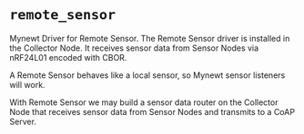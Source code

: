 # `remote_sensor`

Mynewt Driver for Remote Sensor.  The Remote Sensor driver is installed in the Collector Node.
It receives sensor data from Sensor Nodes via nRF24L01 encoded with CBOR.  

A Remote Sensor behaves like a local sensor, so Mynewt sensor listeners will work.

With Remote Sensor we may build a sensor data router on the Collector Node that receives sensor data from Sensor Nodes and transmits to a CoAP Server.
